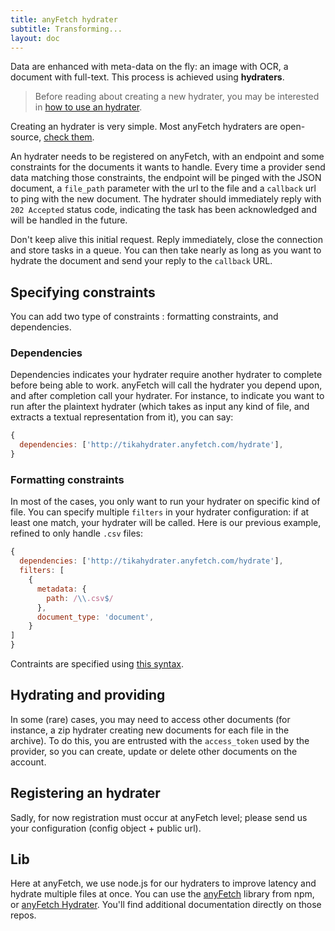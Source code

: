 ```yaml
---
title: anyFetch hydrater
subtitle: Transforming...
layout: doc
---
```

Data are enhanced with meta-data on the fly: an image with OCR, a document with full-text. This process is achieved using **hydraters**.

> Before reading about creating a new hydrater, you may be interested in [how to use an hydrater](/guides/using/hydrater.html).

Creating an hydrater is very simple. Most anyFetch hydraters are open-source, [check them](https://github.com/search?q=%40Papiel+hydrater).

An hydrater needs to be registered on anyFetch, with an endpoint and some constraints for the documents it wants to handle.
Every time a provider send data matching those constraints, the endpoint will be pinged with the JSON document, a `file_path` parameter with the url to the file and a `callback` url to ping with the new document.
The hydrater should immediately reply with `202 Accepted` status code, indicating the task has been acknowledged and will be handled in the future.

Don't keep alive this initial request. Reply immediately, close the connection and store tasks in a queue.
You can then take nearly as long as you want to hydrate the document and send your reply to the `callback` URL.

## Specifying constraints
You can add two type of constraints : formatting constraints, and dependencies.

### Dependencies
Dependencies indicates your hydrater require another hydrater to complete before being able to work. anyFetch will call the hydrater you depend upon, and after completion call your hydrater. For instance, to indicate you want to run after the plaintext hydrater (which takes as input any kind of file, and extracts a textual representation from it), you can say:

```javascript
{
  dependencies: ['http://tikahydrater.anyfetch.com/hydrate'],
}
```

### Formatting constraints
In most of the cases, you only want to run your hydrater on specific kind of file. You can specify multiple `filters` in your hydrater configuration: if at least one match, your hydrater will be called. Here is our previous example, refined to only handle `.csv` files:

```javascript
{
  dependencies: ['http://tikahydrater.anyfetch.com/hydrate'],
  filters: [
    {
      metadata: {
        path: /\\.csv$/
      },
      document_type: 'document',
    }
]
}
```

Contraints are specified using [this syntax](https://www.npmjs.org/package/match-constraints).

## Hydrating and providing
In some (rare) cases, you may need to access other documents (for instance, a zip hydrater creating new documents for each file in the archive). To do this, you are entrusted with the `access_token` used by the provider, so you can create, update or delete other documents on the account.

## Registering an hydrater
Sadly, for now registration must occur at anyFetch level; please send us your configuration (config object + public url).

## Lib
Here at anyFetch, we use node.js for our hydraters to improve latency and hydrate multiple files at once. You can use the [anyFetch](https://npmjs.org/package/anyfetch) library from npm, or [anyFetch Hydrater](https://npmjs.org/package/anyfetch-file-hydrater). You'll find additional documentation directly on those repos.
